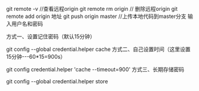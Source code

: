 git remote -v                  //查看远程origin
git remote rm origin            // 删除远程origin
git remote add origin 地址
git push origin master           //上传本地代码到master分支
输入用户名和密码



方式一、设置记住密码（默认15分钟）

git config --global credential.helper cache
方式二、自己设置时间（这里设置15分钟---60*15=900s）

git config credential.helper 'cache --timeout=900'
方式三、长期存储密码

git config --global credential.helper store
